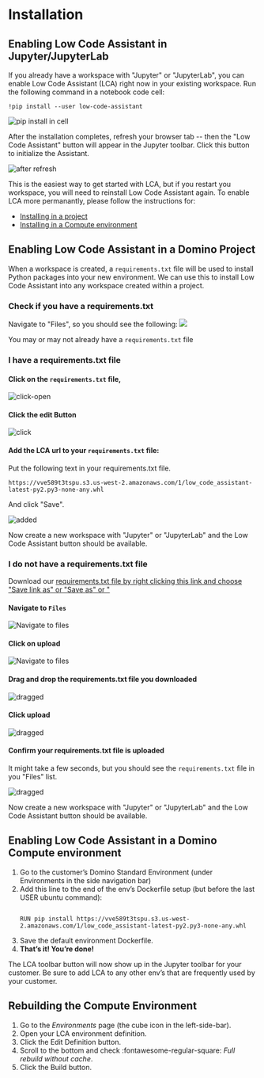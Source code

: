 # Installation

## Enabling Low Code Assistant in Jupyter/JupyterLab

If you already have a workspace with "Jupyter" or "JupyterLab", you can enable Low Code Assistant (LCA) right now in your existing workspace. Run the following command in a notebook code cell:

```
!pip install --user low-code-assistant
```

![pip install in cell](screenshots/install/workspace-in-cell.png)

After the installation completes, refresh your browser tab -- then the "Low Code Assistant" button will appear in the Jupyter toolbar. Click this button to initialize the Assistant.

![after refresh](screenshots/install/workspace-after-refresh-highlight.png)

This is the easiest way to get started with LCA, but if you restart you workspace, you will need to reinstall Low Code Assistant again. To enable LCA more permanantly, please follow the instructions for:

 * [Installing in a project](#enabling-low-code-assistant-in-a-domino-project)
 * [Installing in a Compute environment](#enabling-low-code-assistant-in-a-domino-compute-environment)

## Enabling Low Code Assistant in a Domino Project

When a workspace is created, a `requirements.txt` file will be used to install Python packages into your new environment. 
We can use this to install Low Code Assistant into any workspace created within a project.

### Check if you have a requirements.txt

Navigate to "Files", so you should see the following:
![](screenshots/install/open-requirements-txt.png)

You may or may not already have a `requirements.txt` file

### I have a requirements.txt file

#### Click on the `requirements.txt` file,
![click-open](screenshots/install/requirements-txt-open-highlight.png)

#### Click the edit Button

![click](screenshots/install/requirements-txt-click-edit-highlight.png)

#### Add the LCA url to your `requirements.txt` file:

Put the following text in your requirements.txt file.
```
https://vve589t3tspu.s3.us-west-2.amazonaws.com/1/low_code_assistant-latest-py2.py3-none-any.whl
```

And click "Save".

![added](screenshots/install/requirements-txt-save-highlight.png)

Now create a new workspace with "Jupyter" or "JupyterLab" and the Low Code Assistant button should be available.

### I do not have a requirements.txt file

Download our [requirements.txt file by right clicking this link and choose "Save link as" or "Save as" or "](https://raw.githubusercontent.com/dominodatalab/low-code-jupyter-docs/main/docs/requirements.txt)


#### Navigate to `Files`


![Navigate to files](screenshots/install/no-requirements-txt-upload-click.png)

#### Click on upload

![Navigate to files](screenshots/install/no-requirements-txt-upload-click-highlight.png)

#### Drag and drop the requirements.txt file you downloaded

![dragged](screenshots/install/no-requirements-txt-upload-dragged.png)


#### Click upload

![dragged](screenshots/install/no-requirements-txt-upload-dragged-highlight.png)

#### Confirm your requirements.txt file is uploaded

It might take a few seconds, but you should see the `requirements.txt` file in you "Files" list.

![dragged](screenshots/install/no-requirements-txt-uploaded-highlight.png)

Now create a new workspace with "Jupyter" or "JupyterLab" and the Low Code Assistant button should be available.

## Enabling Low Code Assistant in a Domino Compute environment

1. Go to the customer’s Domino Standard Environment (under Environments in the side navigation bar)
2. Add this line to the end of the env’s Dockerfile setup (but before the last USER ubuntu command):
   <pre><code>
   RUN pip install https://vve589t3tspu.s3.us-west-2.amazonaws.com/1/low_code_assistant-latest-py2.py3-none-any.whl
   </code></pre>
4. Save the default environment Dockerfile.
5. **That’s it! You’re done!**

The LCA toolbar button will now show up in the Jupyter toolbar for your customer.
Be sure to add LCA to any other env’s that are frequently used by your customer.

## Rebuilding the Compute Environment

1. Go to the _Environments_ page (the cube icon in the left-side-bar).
2. Open your LCA environment definition.
3. Click the <span class="white-button">Edit Definition</span> button.
4. Scroll to the bottom and check :fontawesome-regular-square: _Full rebuild without cache_.
5. Click the <span class="white-button">Build</span> button.